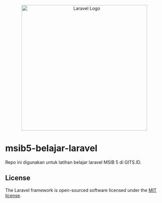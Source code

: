 <p align="center"><a href="https://laravel.com" target="_blank"><img src="https://raw.githubusercontent.com/laravel/art/master/logo-lockup/5%20SVG/2%20CMYK/1%20Full%20Color/laravel-logolockup-cmyk-red.svg" width="400" alt="Laravel Logo"></a></p>

# msib5-belajar-laravel
Repo ini digunakan untuk latihan belajar laravel MSIB 5 di GITS.ID.

## License
The Laravel framework is open-sourced software licensed under the [MIT license](https://opensource.org/licenses/MIT).
